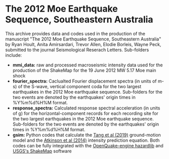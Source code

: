 # The 2012 Moe Earthquake Sequence, Southeastern Australia

This archive provides data and codes used in the production of the manuscript "The 2012 Moe Earthquake Sequence, Southeastern Australia" by Ryan Hoult, Anita Amirsardari, Trevor Allen, Elodie Borleis, Wayne Peck, submitted to the journal Seismological Reserach Letters.  Sub-folders include:

- **mmi_data:** raw and processed macroseismic intensity data used for the production of the ShakeMap for the 19 June 2012 MW 5.17 Moe main shock
- **fourier_spectra:** Caclualted Fourier displacement spectra (in units of m-s) of the S-wave, vertical component coda for the two largest earthquakes in the 2012 Moe earthquake sequence. Sub-folders for the two events are denoted by the earthquakes' origin times in %Y%m%d%H%M format.
- **response_spectra:** Calculated response spectral acceleration (in units of g) for the horizontal-component records for each recording site for the two largest earthquakes in the 2012 Moe earthquake sequence. Sub-folders for the two events are denoted by the earthquakes' origin times in %Y%m%d%H%M format.
- **gsim:** Python codes that calculate the [Tang et al (2019)](https://www.mdpi.com/2076-3263/9/10/422/htm) ground-motion model and the [Atkinson et al (2014)](https://pubs.geoscienceworld.org/ssa/bssa/article/104/6/3084/332154/Intensity-Prediction-Equations-for-North) intensity prediction equation.  Both codes can be fully integrated with the [OpenQuake-engine hazardlib](https://github.com/gem/oq-engine/tree/master/openquake/hazardlib) and [USGS's ShakeMap](https://usgs.github.io/shakemap/) software
